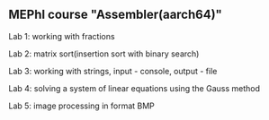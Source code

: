 ## **MEPhI course "Assembler(aarch64)"**

Lab 1:
working with fractions

Lab 2:
matrix sort(insertion sort with binary search)

Lab 3:
working with strings, input - console, output - file

Lab 4:
solving a system of linear equations using the Gauss method

Lab 5:
image processing in format BMP
